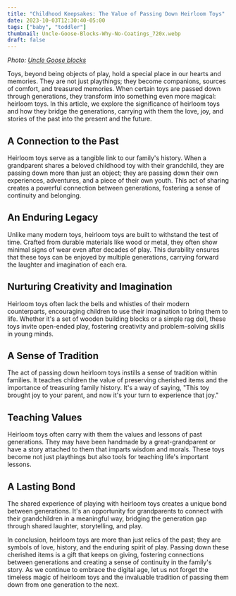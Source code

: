 ```yaml
---
title: "Childhood Keepsakes: The Value of Passing Down Heirloom Toys"
date: 2023-10-03T12:30:40-05:00
tags: ["baby", "toddler"]
thumbnail: Uncle-Goose-Blocks-Why-No-Coatings_720x.webp
draft: false
---
```


_Photo: [Uncle Goose blocks](https://unclegoose.com/pages/about-our-products)_

Toys, beyond being objects of play, hold a special place in our hearts and memories. They are not just playthings; they become companions, sources of comfort, and treasured memories. When certain toys are passed down through generations, they transform into something even more magical: heirloom toys. In this article, we explore the significance of heirloom toys and how they bridge the generations, carrying with them the love, joy, and stories of the past into the present and the future.

## A Connection to the Past

Heirloom toys serve as a tangible link to our family's history. When a grandparent shares a beloved childhood toy with their grandchild, they are passing down more than just an object; they are passing down their own experiences, adventures, and a piece of their own youth. This act of sharing creates a powerful connection between generations, fostering a sense of continuity and belonging.

## An Enduring Legacy

Unlike many modern toys, heirloom toys are built to withstand the test of time. Crafted from durable materials like wood or metal, they often show minimal signs of wear even after decades of play. This durability ensures that these toys can be enjoyed by multiple generations, carrying forward the laughter and imagination of each era.

## Nurturing Creativity and Imagination

Heirloom toys often lack the bells and whistles of their modern counterparts, encouraging children to use their imagination to bring them to life. Whether it's a set of wooden building blocks or a simple rag doll, these toys invite open-ended play, fostering creativity and problem-solving skills in young minds.

## A Sense of Tradition

The act of passing down heirloom toys instills a sense of tradition within families. It teaches children the value of preserving cherished items and the importance of treasuring family history. It's a way of saying, "This toy brought joy to your parent, and now it's your turn to experience that joy."

## Teaching Values

Heirloom toys often carry with them the values and lessons of past generations. They may have been handmade by a great-grandparent or have a story attached to them that imparts wisdom and morals. These toys become not just playthings but also tools for teaching life's important lessons.

## A Lasting Bond

The shared experience of playing with heirloom toys creates a unique bond between generations. It's an opportunity for grandparents to connect with their grandchildren in a meaningful way, bridging the generation gap through shared laughter, storytelling, and play.

In conclusion, heirloom toys are more than just relics of the past; they are symbols of love, history, and the enduring spirit of play. Passing down these cherished items is a gift that keeps on giving, fostering connections between generations and creating a sense of continuity in the family's story. As we continue to embrace the digital age, let us not forget the timeless magic of heirloom toys and the invaluable tradition of passing them down from one generation to the next.
